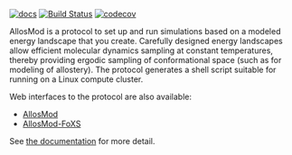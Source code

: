 [![docs](https://readthedocs.org/projects/allosmod/badge/)](http://allosmod.readthedocs.org/)
[![Build Status](https://travis-ci.org/salilab/allosmod-lib.svg?branch=master)](https://travis-ci.org/salilab/allosmod-lib)
[![codecov](https://codecov.io/gh/salilab/allosmod-lib/branch/master/graph/badge.svg)](https://codecov.io/gh/salilab/allosmod-lib)

AllosMod is a protocol to set up and run simulations based on a modeled energy landscape that you create. Carefully
designed energy landscapes allow efficient molecular dynamics sampling at constant temperatures, thereby providing
ergodic sampling of conformational space (such as for modeling of allostery). The protocol generates a shell script
suitable for running on a Linux compute cluster.

Web interfaces to the protocol are also available:
 - [AllosMod](https://salilab.org/allosmod/)
 - [AllosMod-FoXS](https://salilab.org/allosmod-foxs/)

See [the documentation](https://allosmod.readthedocs.org/) for more detail.
